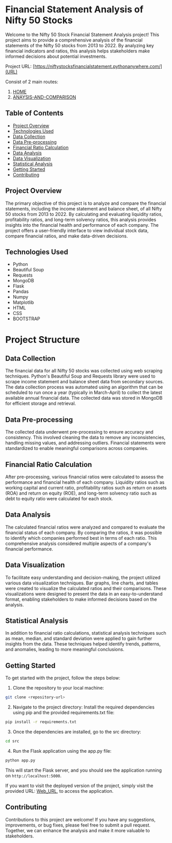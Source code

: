 # Financial Statement Analysis of Nifty 50 Stocks

Welcome to the Nifty 50 Stock Financial Statement Analysis project! This project aims to provide a comprehensive analysis of the financial statements of the Nifty 50 stocks from 2013 to 2022. By analyzing key financial indicators and ratios, this analysis helps stakeholders make informed decisions about potential investments.

Project URL: [https://niftystocksfinancialstatement.pythonanywhere.com/](URL)

Consist of 2 main routes:

1. [HOME](https://niftystocksfinancialstatement.pythonanywhere.com/)
2. [ANAYSIS-AND-COMPARISON](https://niftystocksfinancialstatement.pythonanywhere.com/analysis-and-comparison)

## Table of Contents

- [Project Overview](#project-overview)
- [Technologies Used](#technologies-used)
- [Data Collection](#data-collection)
- [Data Pre-processing](#data-pre-processing)
- [Financial Ratio Calculation](#financial-ratio-calculation)
- [Data Analysis](#data-analysis)
- [Data Visualization](#data-visualization)
- [Statistical Analysis](#statistical-analysis)
- [Getting Started](#getting-started)
- [Contributing](#contributing)


## Project Overview

The primary objective of this project is to analyze and compare the financial statements, including the income statement and balance sheet, of all Nifty 50 stocks from 2013 to 2022. By calculating and evaluating liquidity ratios, profitability ratios, and long-term solvency ratios, this analysis provides insights into the financial health and performance of each company. The project offers a user-friendly interface to view individual stock data, compare financial ratios, and make data-driven decisions.

## Technologies Used

- Python
- Beautiful Soup
- Requests
- MongoDB
- Flask
- Pandas
- Numpy
- Matplotlib
- HTML
- CSS
- BOOTSTRAP

# Project Structure

## Data Collection

The financial data for all Nifty 50 stocks was collected using web scraping techniques. Python's Beautiful Soup and Requests library were used to scrape income statement and balance sheet data from secondary sources. The data collection process was automated using an algorithm that can be scheduled to run once a year (typically in March-April) to collect the latest available annual financial data. The collected data was stored in MongoDB for efficient storage and retrieval.

## Data Pre-processing

The collected data underwent pre-processing to ensure accuracy and consistency. This involved cleaning the data to remove any inconsistencies, handling missing values, and addressing outliers. Financial statements were standardized to enable meaningful comparisons across companies.

## Financial Ratio Calculation

After pre-processing, various financial ratios were calculated to assess the performance and financial health of each company. Liquidity ratios such as working capital and current ratio, profitability ratios such as return on assets (ROA) and return on equity (ROE), and long-term solvency ratio such as debt to equity ratio were calculated for each stock.

## Data Analysis

The calculated financial ratios were analyzed and compared to evaluate the financial status of each company. By comparing the ratios, it was possible to identify which companies performed best in terms of each ratio. This comprehensive analysis considered multiple aspects of a company's financial performance.

## Data Visualization

To facilitate easy understanding and decision-making, the project utilized various data visualization techniques. Bar graphs, line charts, and tables were created to visualize the calculated ratios and their comparisons. These visualizations were designed to present the data in an easy-to-understand format, enabling stakeholders to make informed decisions based on the analysis.

## Statistical Analysis

In addition to financial ratio calculations, statistical analysis techniques such as mean, median, and standard deviation were applied to gain further insights from the data. These techniques helped identify trends, patterns, and anomalies, leading to more meaningful conclusions.

## Getting Started

To get started with the project, follow the steps below:

1. Clone the repository to your local machine:

```bash
git clone <repository-url>
```

2. Navigate to the project directory: Install the required dependencies using pip and the provided requirements.txt file:

```bash
pip install -r requirements.txt
```

3. Once the dependencies are installed, go to the src directory:

```bash
cd src
```

4. Run the Flask application using the app.py file:

```bash
python app.py
```

This will start the Flask server, and you should see the application running on `http://localhost:5000`.

If you want to visit the deployed version of the project, simply visit the provided URL: [Web_URL](https://niftystocksfinancialstatement.pythonanywhere.com/), to access the application.

## Contributing

Contributions to this project are welcome! If you have any suggestions, improvements, or bug fixes, please feel free to submit a pull request. Together, we can enhance the analysis and make it more valuable to stakeholders.